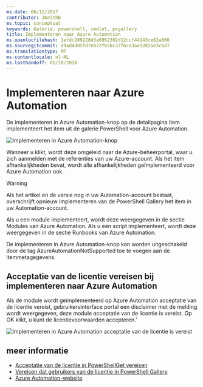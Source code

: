 ```yaml
---
ms.date: 06/12/2017
contributor: JKeithB
ms.topic: conceptual
keywords: Galerie, powershell, cmdlet, psgallery
title: Implementeren naar Azure Automation
ms.openlocfilehash: 1efdc289228d3a6962302d12ccf44143ce63a806
ms.sourcegitcommit: e9ad4d85fd7eb72fb5bc37f6ca3ae1282ae3c6d7
ms.translationtype: MT
ms.contentlocale: nl-NL
ms.lasthandoff: 05/10/2018
---
```

# <a name="deploy-to-azure-automation"></a>Implementeren naar Azure Automation

De implementeren in Azure Automation-knop op de detailpagina item implementeert het item uit de galerie PowerShell voor Azure Automation.

![Implementeren in Azure Automation-knop](../../Images/DeployToAzureAutomationButton.png)

Wanneer u klikt, wordt deze omgeleid naar de Azure-beheerportal, waar u zich aanmelden met de referenties van uw Azure-account.
Als het item afhankelijkheden bevat, wordt alle afhankelijkheden geïmplementeerd voor Azure Automation ook.

> [!WARNING]
> Als het artikel en de versie nog in uw Automation-account bestaat, overschrijft opnieuw implementeren van de PowerShell Gallery het item in uw Automation-account.

Als u een module implementeert, wordt deze weergegeven in de sectie Modules van Azure Automation.  Als u een script implementeert, wordt deze weergegeven in de sectie Runbooks van Azure Automation.

De implementeren in Azure Automation-knop kan worden uitgeschakeld door de tag AzureAutomationNotSupported toe te voegen aan de itemmetagegevens.

## <a name="require-license-acceptance-on-deploy-to-azure-automation"></a>Acceptatie van de licentie vereisen bij implementeren naar Azure Automation

Als de module wordt geïmplementeerd op Azure Automation acceptatie van de licentie vereist, gebruikersinterface portal een disclaimer met de melding wordt weergegeven, deze module acceptatie van de licentie is vereist. Op OK klikt, u kunt de licentievoorwaarden accepteren.'

![Implementeren in Azure Automation acceptatie van de licentie is vereist](../../Images/DeployToAzureAutomationRequireLicenseAcceptanceDisclaimer.png)

## <a name="more-details"></a>meer informatie

- [Acceptatie van de licentie in PowerShellGet vereisen](../../concepts/module-license-acceptance.md)
- [Vereisen dat gebruikers van de licentie in PowerShell Gallery](items-that-require-license-acceptance.md)
- [Azure Automation-website](http://azure.microsoft.com/services/automation/)
